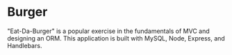 # Burger
"Eat-Da-Burger" is a popular exercise in the fundamentals of MVC and designing an ORM. This application is built with MySQL, Node, Express, and Handlebars.
